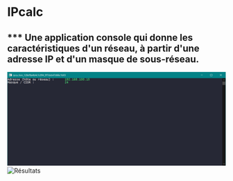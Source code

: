 # IPcalc
## *** Une application console qui donne les caractéristiques d'un réseau, à partir d'une adresse IP et d'un masque de sous-réseau.

![Saisie utilisateur](captures/ipcalc_saisie_utilisateur.png)
![Résultats](ipcalc_resultats.png)
